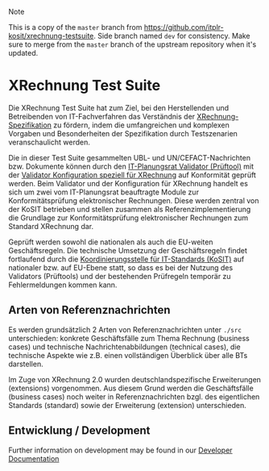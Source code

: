 > [!NOTE]  
> This is a copy of the `master` branch from <https://github.com/itplr-kosit/xrechnung-testsuite>. Side branch named `dev` for consistency. Make sure to merge from the `master` branch of the upstream repository when it's updated.

# XRechnung Test Suite

Die XRechnung Test Suite hat zum Ziel, bei den Herstellenden und Betreibenden von IT-Fachverfahren
das Verständnis der [XRechnung-Spezifikation](https://xeinkauf.de/xrechnung/versionen-und-bundles/) zu fördern, indem die umfangreichen und komplexen
Vorgaben und Besonderheiten der Spezifikation durch Testszenarien veranschaulicht werden.

Die in dieser Test Suite gesammelten UBL- und UN/CEFACT-Nachrichten bzw. Dokumente können durch den [IT-Planungsrat Validator (Prüftool)](https://github.com/itplr-kosit/validator) mit der [Validator Konfiguration speziell für XRechnung](https://github.com/itplr-kosit/validator-configuration-xrechnung) auf Konformität geprüft werden. Beim Validator und der Konfiguration für XRechnung handelt es sich um zwei vom IT-Planungsrat beauftragte Module zur Konformitätsprüfung elektronischer Rechnungen. Diese werden zentral von der KoSIT betrieben und stellen zusammen als Referenzimplementierung die Grundlage zur Konformitätsprüfung elektronischer Rechnungen zum Standard XRechnung dar.

Geprüft werden sowohl die nationalen als auch die EU-weiten Geschäftsregeln. Die technische Umsetzung der Geschäftsregeln findet fortlaufend durch die [Koordinierungsstelle für IT-Standards (KoSIT)](https://www.xoev.de/) auf nationaler bzw. auf EU-Ebene statt, so dass es bei der Nutzung des Validators (Prüftools) und der bestehenden Prüfregeln temporär zu Fehlermeldungen kommen kann.


## Arten von Referenznachrichten

Es werden grundsätzlich 2 Arten von Referenznachrichten unter `./src` unterschieden: konkrete Geschäftsfälle zum Thema Rechnung (business cases) und technische Nachrichtenabbildungen (technical cases), die technische Aspekte wie z.B. einen vollständigen Überblick über alle BTs darstellen.

Im Zuge von XRechnung 2.0 wurden deutschlandspezifische Erweiterungen (extensions) vorgenommen. Aus diesem Grund werden die Geschäftsfälle (business cases) noch weiter in Referenznachrichten bzgl. des eigentlichen Standards (standard) sowie der Erweiterung (extension) unterschieden.


## Entwicklung / Development

Further information on development may be found in our [Developer Documentation](./doc/development.md)
